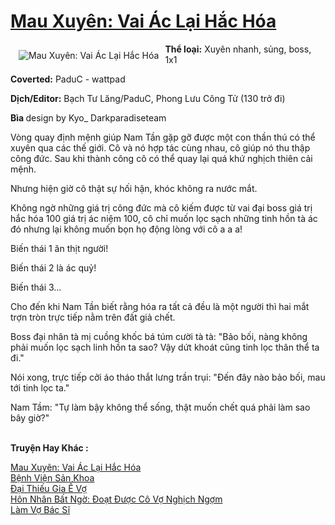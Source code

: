 <a href="https://utruyen.com/truyen/mau-xuyen-vai-ac-lai-hac-hoa/17441/" title="Mau Xuyên: Vai Ác Lại Hắc Hóa"><h1>Mau Xuyên: Vai Ác Lại Hắc Hóa</h1></a><div style="display:table"><img align="right" style="float: left; padding: 10px;" src="https://utruyen.com/images/story/200x260/mau-xuyen-vai-ac-lai-hac-hoa.jpg" alt="Mau Xuyên: Vai Ác Lại Hắc Hóa"><b>Thể loại:</b> Xuyên nhanh, sủng, boss, 1x1<p></p><b>Coverted:</b> PaduC - wattpad<p></p><b>Dịch/Editor:</b> Bạch Tư Lăng/PaduC, Phong Lưu Công Tử (130 trở đi)<p></p><b>Bìa </b>design by Kyo_ Darkparadiseteam<p></p>Vòng quay định mệnh giúp Nam Tần gặp gỡ được một con thần thú có thể xuyên qua các thế giới. Cô và nó hợp tác cùng nhau, cô giúp nó thu thập công đức. Sau khi thành công cô có thể quay lại quá khứ nghịch thiên cải mệnh.<p></p>Nhưng hiện giờ cô thật sự hối hận, khóc không ra nước mắt.<p></p>Không ngờ những giá trị công đức mà cô kiếm được từ vai đại boss giá trị hắc hóa 100 giá trị ác niệm 100, cô chỉ muốn lọc sạch những tinh hồn tà ác đó nhưng lại không muốn bọn họ động lòng với cô a a a!<p></p>Biến thái 1 ăn thịt người!<p></p>Biến thái 2 là ác quỷ!<p></p>Biến thái 3...<p></p>Cho đến khi Nam Tần biết rằng hóa ra tất cả đều là một người thì hai mắt trợn tròn trực tiếp nằm trên đất giả chết.<p></p>Boss đại nhân tà mị cuồng khốc bá túm cười tà tà: "Bảo bối, nàng không phải muốn lọc sạch linh hồn ta sao? Vậy dứt khoát cũng tinh lọc thân thể ta đi."<p></p>Nói xong, trực tiếp cởi áo tháo thắt lưng trần trụi: "Đến đây nào bảo bối, mau tới tinh lọc ta."<p></p>Nam Tầm: "Tự làm bậy không thể sống, thật muốn chết quá phải làm sao bây giờ?"</div><p><br><b>Truyện Hay Khác :</b></p><a href="https://utruyen.com/truyen/mau-xuyen-vai-ac-lai-hac-hoa/17441/" alt="Mau Xuyên: Vai Ác Lại Hắc Hóa">Mau Xuyên: Vai Ác Lại Hắc Hóa</a><br/><a href="https://utruyen.com/truyen/benh-vien-san-khoa/19325/" alt="Bệnh Viện Sản Khoa">Bệnh Viện Sản Khoa</a><br/><a href="https://github.com/quanluxury/ngontinh_top100/tree/master/17196" alt="Đại Thiếu Gia Ế Vợ">Đại Thiếu Gia Ế Vợ</a><br/><a href="https://github.com/quanluxury/ngontinh_top100/tree/master/17012" alt="Hôn Nhân Bất Ngờ: Đoạt Được Cô Vợ Nghịch Ngợm">Hôn Nhân Bất Ngờ: Đoạt Được Cô Vợ Nghịch Ngợm</a><br/><a href="https://www.google.com.bn/url?q=https%3A%2F%2Futruyen.com%2Ftruyen%2Flam-vo-bac-si%2F19179%2F" alt="Làm Vợ Bác Sĩ">Làm Vợ Bác Sĩ</a><br/>